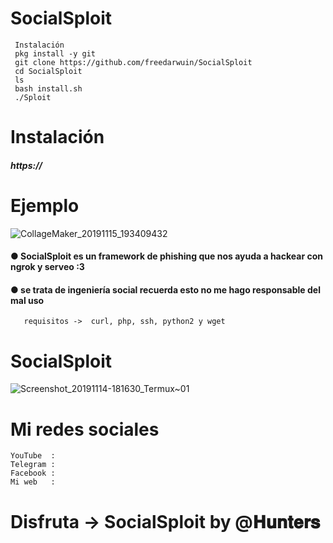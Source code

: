 # SocialSploit 
     Instalación
     pkg install -y git
     git clone https://github.com/freedarwuin/SocialSploit
     cd SocialSploit
     ls
     bash install.sh
     ./Sploit
# Instalación 
##### https://
# Ejemplo
![CollageMaker_20191115_193409432](https://user-images.githubusercontent.com/46208706/68985841-31a1a500-07df-11ea-9d0c-abff6a2f8c49.jpg)

#### ● SocialSploit es un framework de phishing que nos ayuda a hackear con ngrok y serveo :3 
#### ● se trata de ingeniería social recuerda esto no me hago responsable del mal uso
       
       requisitos ->  curl, php, ssh, python2 y wget
       
  
# SocialSploit 
![Screenshot_20191114-181630_Termux~01](https://user-images.githubusercontent.com/46208706/68985817-f8693500-07de-11ea-8a64-592468ed1440.jpg)
# Mi redes sociales
    YouTube  : 
    Telegram : 
    Facebook : 
    Mi web   :  
# Disfruta -> SocialSploit by @𝐇𝐮𝐧𝐭𝐞𝐫𝐬
